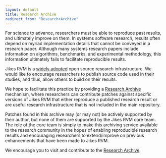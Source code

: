 ```yaml
---
layout: default
title: Research Archive
redirect_from: "Research+Archive"
---
```


For science to advance, researchers must be able to reproduce past results, and ultimately improve on them. In systems software research, results often depend on myriad implementation details that cannot be conveyed in a research paper. Although many systems research papers include information on algorithms, benchmarks, and experimental methodology, this information ultimately fails to facilitate reproducible results.

Jikes RVM is a [widely adopted](/Publications/) open source research infrastructure. We would like to encourage researchers to publish source code used in their studies, and thus, allow others to build on their results.

We hope to facilitate this practice by providing a [Research Archive](http://sourceforge.net/tracker/?atid=723235&group_id=128805&func=browse) mechanism, where researchers can contribute patches against specific versions of Jikes RVM that either reproduce a published research result or are useful research infrastructure that is not included in the main repository.

Patches found in this archive may (or may not) be actively supported by their author, but none of them are supported by the Jikes RVM core team. The role of the core team is simply to make this archiving service available to the research community in the hopes of enabling reproducible research results and encouraging researchers to extend/improve on previous enhancements that have been made to Jikes RVM.

We encourage you to visit and contribute to the [Research Archive](http://sourceforge.net/tracker/?atid=723235&group_id=128805&func=browse).

